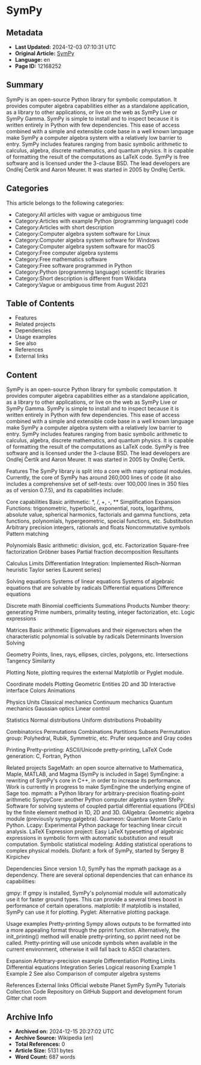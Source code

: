 # SymPy

## Metadata
- **Last Updated:** 2024-12-03 07:10:31 UTC
- **Original Article:** [SymPy](https://en.wikipedia.org/wiki/SymPy)
- **Language:** en
- **Page ID:** 12168252

## Summary
SymPy is an open-source Python library for symbolic computation. It provides computer algebra capabilities either as a standalone application, as a library to other applications, or live on the web as SymPy Live or SymPy Gamma. SymPy is simple to install and to inspect because it is written entirely in Python with few dependencies. This ease of access combined with a simple and extensible code base in a well known language make SymPy a computer algebra system with a relatively low barrier to entry.
SymPy includes features ranging from basic symbolic arithmetic to calculus, algebra, discrete mathematics, and quantum physics. It is capable of formatting the result of the computations as LaTeX code.
SymPy is free software and is licensed under the 3-clause BSD. The lead developers are Ondřej Čertík and Aaron Meurer. It was started in 2005 by Ondřej Čertík.

## Categories
This article belongs to the following categories:

- Category:All articles with vague or ambiguous time
- Category:Articles with example Python (programming language) code
- Category:Articles with short description
- Category:Computer algebra system software for Linux
- Category:Computer algebra system software for Windows
- Category:Computer algebra system software for macOS
- Category:Free computer algebra systems
- Category:Free mathematics software
- Category:Free software programmed in Python
- Category:Python (programming language) scientific libraries
- Category:Short description is different from Wikidata
- Category:Vague or ambiguous time from August 2021

## Table of Contents

- Features
- Related projects
- Dependencies
- Usage examples
- See also
- References
- External links

## Content

SymPy is an open-source Python library for symbolic computation. It provides computer algebra capabilities either as a standalone application, as a library to other applications, or live on the web as SymPy Live or SymPy Gamma. SymPy is simple to install and to inspect because it is written entirely in Python with few dependencies. This ease of access combined with a simple and extensible code base in a well known language make SymPy a computer algebra system with a relatively low barrier to entry.
SymPy includes features ranging from basic symbolic arithmetic to calculus, algebra, discrete mathematics, and quantum physics. It is capable of formatting the result of the computations as LaTeX code.
SymPy is free software and is licensed under the 3-clause BSD. The lead developers are Ondřej Čertík and Aaron Meurer. It was started in 2005 by Ondřej Čertík.

Features
The SymPy library is split into a core with many optional modules.
Currently, the core of SymPy has around 260,000 lines of code (it also includes a comprehensive set of self-tests: over 100,000 lines in 350 files as of version 0.7.5), and its capabilities include:

Core capabilities
Basic arithmetic: *, /, +, -, **
Simplification
Expansion
Functions: trigonometric, hyperbolic, exponential, roots, logarithms, absolute value, spherical harmonics, factorials and gamma functions, zeta functions, polynomials, hypergeometric, special functions, etc.
Substitution
Arbitrary precision integers, rationals and floats
Noncommutative symbols
Pattern matching

Polynomials
Basic arithmetic: division, gcd, etc.
Factorization
Square-free factorization
Gröbner bases
Partial fraction decomposition
Resultants

Calculus
Limits
Differentiation
Integration: Implemented Risch–Norman heuristic
Taylor series (Laurent series)

Solving equations
Systems of linear equations
Systems of algebraic equations that are solvable by radicals
Differential equations
Difference equations

Discrete math
Binomial coefficients
Summations
Products
Number theory: generating Prime numbers, primality testing, integer factorization, etc.
Logic expressions

Matrices
Basic arithmetic
Eigenvalues and their eigenvectors when the characteristic polynomial is solvable by radicals
Determinants
Inversion
Solving

Geometry
Points, lines, rays, ellipses, circles, polygons, etc.
Intersections
Tangency
Similarity

Plotting
Note, plotting requires the external Matplotlib or Pyglet module.

Coordinate models
Plotting Geometric Entities
2D and 3D
Interactive interface
Colors
Animations

Physics
Units
Classical mechanics
Continuum mechanics
Quantum mechanics
Gaussian optics
Linear control

Statistics
Normal distributions
Uniform distributions
Probability

Combinatorics
Permutations
Combinations
Partitions
Subsets
Permutation group: Polyhedral, Rubik, Symmetric, etc.
Prufer sequence and Gray codes

Printing
Pretty-printing: ASCII/Unicode pretty-printing, LaTeX
Code generation: C, Fortran, Python

Related projects
SageMath: an open source alternative to Mathematica, Maple, MATLAB, and Magma (SymPy is included in Sage)
SymEngine: a rewriting of SymPy's core in C++, in order to increase its performance. Work is currently in progress to make SymEngine the underlying engine of Sage too.
mpmath: a Python library for arbitrary-precision floating-point arithmetic
SympyCore: another Python computer algebra system
SfePy: Software for solving systems of coupled partial differential equations (PDEs) by the finite element method in 1D, 2D and 3D.
GAlgebra: Geometric algebra module (previously sympy.galgebra).
Quameon: Quantum Monte Carlo in Python.
Lcapy: Experimental Python package for teaching linear circuit analysis.
LaTeX Expression project: Easy LaTeX typesetting of algebraic expressions in symbolic form with automatic substitution and result computation.
Symbolic statistical modeling: Adding statistical operations to complex physical models.
Diofant: a fork of SymPy, started by Sergey B Kirpichev

Dependencies
Since version 1.0, SymPy has the mpmath package as a dependency.
There are several optional dependencies that can enhance its capabilities:

gmpy: If gmpy is installed, SymPy's polynomial module will automatically use it for faster ground types. This can provide a several times boost in performance of certain operations.
matplotlib: If matplotlib is installed, SymPy can use it for plotting.
Pyglet: Alternative plotting package.

Usage examples
Pretty-printing
Sympy allows outputs to be formatted into a more appealing format through the pprint function. Alternatively, the init_printing() method will enable pretty-printing, so pprint need not be called. Pretty-printing will use unicode symbols when available in the current environment, otherwise it will fall back to ASCII characters.

Expansion
Arbitrary-precision example
Differentiation
Plotting
Limits
Differential equations
Integration
Series
Logical reasoning
Example 1
Example 2
See also
Comparison of computer algebra systems

References
External links
Official website 
Planet SymPy
SymPy Tutorials Collection
Code Repository on GitHub
Support and development forum
Gitter chat room

## Archive Info
- **Archived on:** 2024-12-15 20:27:02 UTC
- **Archive Source:** Wikipedia (_en_)
- **Total References:** 0
- **Article Size:** 5131 bytes
- **Word Count:** 687 words
